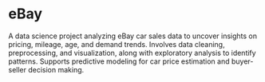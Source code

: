 # eBay
A data science project analyzing eBay car sales data to uncover insights on pricing, mileage, age, and demand trends. Involves data cleaning, preprocessing, and visualization, along with exploratory analysis to identify patterns. Supports predictive modeling for car price estimation and buyer-seller decision making.
